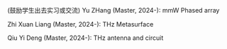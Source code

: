 (鼓励学生出去实习或交流)
Yu ZHang (Master, 2024-): mmW Phased array 

Zhi Xuan Liang (Master, 2024-): THz Metasurface 

Qiu Yi Deng (Master, 2024-): THz antenna and circuit 














